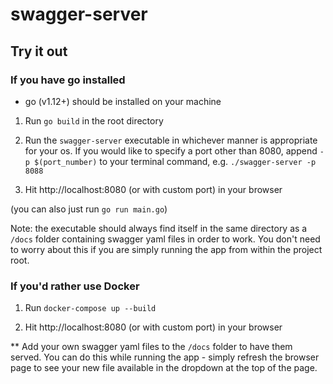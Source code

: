 # swagger-server

## Try it out

### If you have go installed

- go (v1.12+) should be installed on your machine

1. Run `go build` in the root directory  

2. Run the `swagger-server` executable in whichever manner is appropriate for your os. If you would like to specify a port other than 8080, append `-p $(port_number)` to your terminal command, e.g. `./swagger-server -p 8088`  

3. Hit http://localhost:8080 (or with custom port) in your browser

(you can also just run `go run main.go`)

Note: the executable should always find itself in the same directory as a `/docs` folder containing swagger yaml files in order to work. You don't need to worry about this if you are simply running the app from within the project root.

### If you'd rather use Docker

1. Run `docker-compose up --build`

2. Hit http://localhost:8080 (or with custom port) in your browser

** Add your own swagger yaml files to the `/docs` folder to have them served. You can do this while running the app - simply refresh the browser page to see your new file available in the dropdown at the top of the page.
